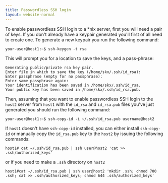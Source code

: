 ```yaml
---
title: Passwordless SSH login
layout: website-normal
---
```

To enable passwordless SSH login to a *nix server, first you will need a pair of keys. If you don't already have a keypair generated you'll first of all need to create one.
To generate a new keypair you run the following command:

    your-user@host1:~$ ssh-keygen -t rsa

This will prompt you for a location to save the keys, and a pass-phrase:

    Generating public/private rsa key pair.
    Enter file in which to save the key (/home/skx/.ssh/id_rsa): 
    Enter passphrase (empty for no passphrase): 
    Enter same passphrase again: 
    Your identification has been saved in /home/skx/.ssh/id_rsa.
    Your public key has been saved in /home/skx/.ssh/id_rsa.pub.

Then, assuming that you want to enable passwordless SSH login to the `host2` server from `host1` with the `id_rsa` and `id_rsa.pub` files you've just generated you should run the following command:

    your-user@host1:~$ ssh-copy-id -i ~/.ssh/id_rsa.pub username@host2

If `host1` doesn't have `ssh-copy-id` installed, you can either install `ssh-copy-id` or manually copy the `id_rsa.pub` key to the `host2` by issuing the following commands:

    host1# cat ~/.ssh/id_rsa.pub | ssh user@host2 'cat >> .ssh/authorized_keys'

or if you need to make a `.ssh` directory on `host2`

    host1#cat ~/.ssh/id_rsa.pub | ssh user@host2 'mkdir .ssh; chmod 700 .ssh; cat >> .ssh/authorized_keys; chmod 644 .ssh/authorized_keys'
